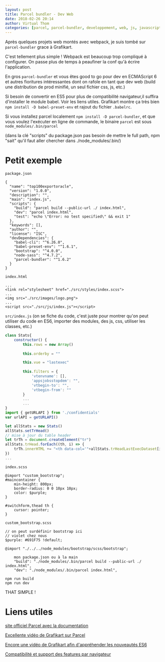 ```yaml
---
layout: post
title: Parcel bundler - Dev Web
date: 2018-02-26 20:14
author: Virtual Thom
categories: [parcel, parcel-bundler, developpement, web, js, javascript, es6]
---
```

Après quelques projets web montés avec webpack, je suis tombé sur `parcel-bundler` grace à Grafikart.

C'est tellement plus simple ! Webpack est beaucoup trop compliqué à configurer. On passe plus de temps à peaufiner la conf qu'à écrire l'application.

En gros `parcel-bundler` et vous êtes good to go pour dev en ECMAScript 6  et autres fioritures intéressantes dont on rafole en tant que dev web (build une distribution de prod minifié, un seul fichier css, js, etc.)

Si besoin de convertir en ES5 pour plus de compatibilité navigateur,il suffira d'installer le module babel. Voir les liens utiles. Grafikart montre ça très bien `npm install -D babel-preset-env` et rajout du fichier `.babelrc`.

Si vous installez parcel localement `npm install -D parcel-bundler`, et que vous voulez l'exécuter en ligne de commande, le binaire `parcel` est sous `node_modules/.bin/parcel`

(dans la clé "scripts" du package.json pas besoin de mettre le full path, npm "sait" qu'il faut aller chercher dans ./node_modules/.bin/)

# Petit exemple

`package.json`
```
{
  "name": "top100exportoracle",
  "version": "1.0.0",
  "description": "",
  "main": "index.js",
  "scripts": {
    "build": "parcel build --public-url ./ index.html",
    "dev": "parcel index.html",
    "test": "echo \"Error: no test specified\" && exit 1"
  },
  "keywords": [],
  "author": "",
  "license": "ISC",
  "devDependencies": {
    "babel-cli": "^6.26.0",
    "babel-preset-env": "^1.6.1",
    "bootstrap": "^4.0.0",
    "node-sass": "^4.7.2",
    "parcel-bundler": "^1.6.2"
  }
}
```

`index.html`
```
...
<link rel="stylesheet" href="./src/styles/index.scss">
...
<img src="./src/images/logo.png">
...
<script src="./src/js/index.js"></script>
```

`src/index.js` (on se fiche du code, c'est juste pour montrer qu'on peut utiliser du code en ES6, importer des modules, des js, css, utiliser les classes,  etc.)
```javascript
class Stats{
    constructor() {
        this.rows = new Array()
        
        this.orderby = ""

        this.vue = "lastexec"
        
        this.filters = {
            'vtenvname': [],
            'appsjobsstopdem': "",
            'vtbegin-to': "",
            'vtbegin-from': ""
        }
        ...
        ...
}
import { getURLAPI } from './confidentials'
var urlAPI = getURLAPI()

let allStats = new Stats()
allStats.setTrHead()
// mise à jour du table header
let trTh = document.createElement("tr")
allStats.trHead.forEach((th, i) => {
    trTh.innerHTML += "<th data-col='"+allStats.trHeadLastExecDataset[i]+"'>" + th + "</th>"
})
...
```

`index.scss`
```
@import "custom_bootstrap"; 
#maincontainer {
    min-height: 800px;
    border-radius: 0 0 10px 10px;
    color: $purple;
}

#switchform,thead th {
    cursor: pointer;
}
```

`custom_bootstrap.scss` 
```
// on peut surdéfinir bootstrap ici
// violet chez nous
$purple: #691F75 !default;

@import "./../../node_modules/bootstrap/scss/bootstrap";
```


```
    mon package.json ou à la main
    "build": "./node_modules/.bin/parcel build --public-url ./ index.html",
    "dev": "./node_modules/.bin/parcel index.html",
    
npm run build
npm run dev
```

THAT SIMPLE ! 

# Liens utiles

[site officiel Parcel avec la documentation](https://parceljs.org)

[Excellente vidéo de Grafikart sur Parcel](https://www.grafikart.fr/tutoriels/javascript/parcel-bundler-985)

[Encore une vidéo de Grafikart afin d'appréhender les nouveautés ES6](https://www.grafikart.fr/formations/debuter-javascript/ecmascript-2015)

[Compatibilité et support des features par navigateur](https://caniuse.com/)
